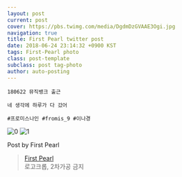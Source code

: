 ```yaml
---
layout: post
current: post
cover: https://pbs.twimg.com/media/DgdmDzGVAAE3Ogi.jpg
navigation: true
title: First Pearl twitter post
date: 2018-06-24 23:14:32 +0900 KST
tags: First-Pearl photo
class: post-template
subclass: post tag-photo
author: auto-posting
---
```


```  
180622 뮤직뱅크 출근  
  
네 생각에 하루가 다 갔어  
  
#프로미스나인 #fromis_9 #이나경  

```

![0](https://pbs.twimg.com/media/DgdmCsBUYAAsfNU.jpg)
![1](https://pbs.twimg.com/media/DgdmDzGVAAE3Ogi.jpg)


Post by First Pearl

> [First Pearl](https://twitter.com/fromis_ng)  
  로고크롭, 2차가공 금지